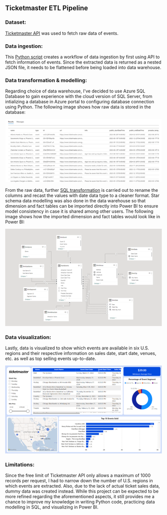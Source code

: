 
## Ticketmaster ETL Pipeline

### Dataset:

[Ticketmaster API](https://developer.ticketmaster.com/) was used to fetch raw data of events.

### Data ingestion:

This [Python script](Python%20&%20SQL/ingest_data.py) creates a workflow of data ingestion by first using API to fetch information of events. Since the extracted data is returned as a nested JSON file, it needs to be flattened before being loaded into data warehouse. 

### Data transformation & modelling:
Regarding choice of data warehouse, I've decided to use Azure SQL Database to gain experience with the cloud version of SQL Server, from intializing a database in Azure portal to configuring database connection using Python. The following image shows how raw data is stored in the database:

![azure_data](images/azure_data.png)

From the raw data, further [SQL transformation](Python%20&%20SQL/transform_data.sql) is carried out to rename the columns and recast the values with date data type to a cleaner format. Star schema data modelling was also done in the data warehouse so that dimension and fact tables can be imported directly into Power BI to ensure model consistency in case it is shared among other users. The following image shows how the imported dimension and fact tables would look like in Power BI:

![data_model](images/data_model.png)

### Data visualization:
Lastly, data is visualized to show which events are available in six U.S. regions and their respective information on sales date, start date, venues, etc. as well as top selling events up-to-date.

![dashboard](images/dashboard.png)

### Limitations:
Since the free limit of Ticketmaster API only allows a maximum of 1000 records per request, I had to narrow down the number of U.S. regions in which events are extracted. Also, due to the lack of actual ticket sales data, dummy data was created instead. While this project can be expected to be more refined regarding the aforementioned aspects, it still provides me a chance to improve my knowledge in writing Python code, practicing data modelling in SQL, and visualizing in Power BI.
